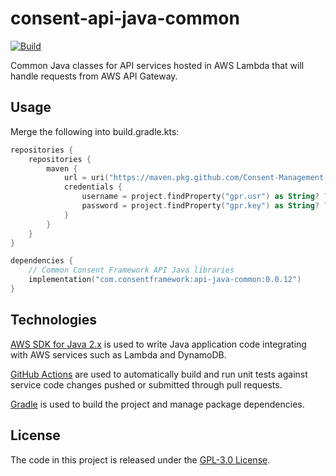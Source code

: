 # consent-api-java-common

[![Build](https://github.com/Consent-Management-Platform/consent-api-java-common/actions/workflows/test.yml/badge.svg)](https://github.com/Consent-Management-Platform/consent-api-java-common/actions/workflows/test.yml)

Common Java classes for API services hosted in AWS Lambda that will handle requests from AWS API Gateway.

## Usage

Merge the following into build.gradle.kts:

```kotlin
repositories {
    repositories {
        maven {
            url = uri("https://maven.pkg.github.com/Consent-Management-Platform/consent-api-java-common")
            credentials {
                username = project.findProperty("gpr.usr") as String? ?: System.getenv("GITHUB_USERNAME")
                password = project.findProperty("gpr.key") as String? ?: System.getenv("GITHUB_TOKEN")
            }
        }
    }
}

dependencies {
    // Common Consent Framework API Java libraries
    implementation("com.consentframework:api-java-common:0.0.12")
}
```

## Technologies
[AWS SDK for Java 2.x](https://docs.aws.amazon.com/sdk-for-java/latest/developer-guide) is used to write Java application code integrating with AWS services such as Lambda and DynamoDB.

[GitHub Actions](https://docs.github.com/en/actions) are used to automatically build and run unit tests against service code changes pushed or submitted through pull requests.

[Gradle](https://docs.gradle.org) is used to build the project and manage package dependencies.

## License
The code in this project is released under the [GPL-3.0 License](LICENSE).
